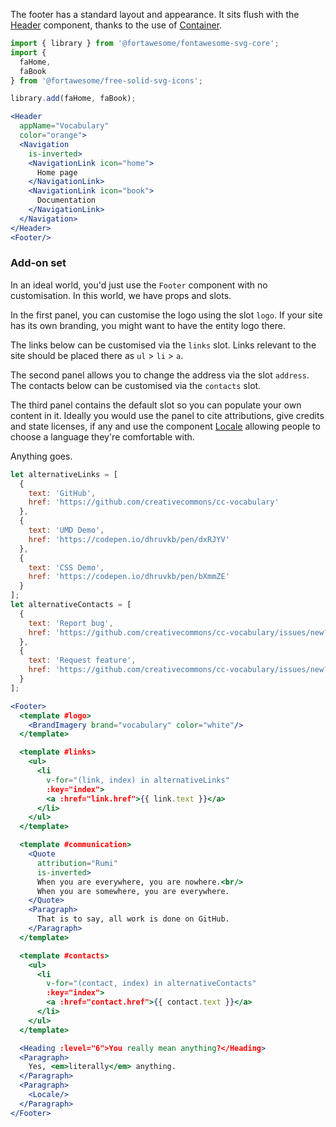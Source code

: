 The footer has a standard layout and appearance. It sits flush with the 
[Header](#/Patterns/Header) component, thanks to the use of 
[Container](#/Layouts/Container).

```jsx { "props": { "className": "i18n-enabled contain-content" } }
import { library } from '@fortawesome/fontawesome-svg-core';
import {
  faHome,
  faBook
} from '@fortawesome/free-solid-svg-icons';

library.add(faHome, faBook);

<Header 
  appName="Vocabulary" 
  color="orange">
  <Navigation
    is-inverted>
    <NavigationLink icon="home">
      Home page
    </NavigationLink>
    <NavigationLink icon="book">
      Documentation
    </NavigationLink>
  </Navigation>
</Header>
<Footer/>
```

### Add-on set

In an ideal world, you'd just use the `Footer` component with no customisation.
In this world, we have props and slots.

In the first panel, you can customise the logo using the slot `logo`. If your
site has its own branding, you might want to have the entity logo there. 

The links below can be customised via the `links` slot. Links relevant to the 
site should be placed there as `ul` > `li` > `a`.

The second panel allows you to change the address via the slot `address`. The
contacts below can be customised via the `contacts` slot.

The third panel contains the default slot so you can populate your own content
in it. Ideally you would use the panel to cite attributions, give credits and
state licenses, if any and use the component [Locale](#/Patterns/Locale)
allowing people to choose a language they're comfortable with.

Anything goes.

```jsx { "props": { "className": "i18n-enabled contain-content" } }
let alternativeLinks = [
  {
    text: 'GitHub',
    href: 'https://github.com/creativecommons/cc-vocabulary'
  },
  {
    text: 'UMD Demo',
    href: 'https://codepen.io/dhruvkb/pen/dxRJYV'
  },
  {
    text: 'CSS Demo',
    href: 'https://codepen.io/dhruvkb/pen/bXmmZE'
  }
];
let alternativeContacts = [
  {
    text: 'Report bug',
    href: 'https://github.com/creativecommons/cc-vocabulary/issues/new?labels=improvement%3A+bug&template=bug_report.md&title='
  },
  {
    text: 'Request feature',
    href: 'https://github.com/creativecommons/cc-vocabulary/issues/new?labels=improvement%3A+feature&template=feature_request.md&title='
  }
];

<Footer>
  <template #logo>
    <BrandImagery brand="vocabulary" color="white"/>
  </template>

  <template #links>
    <ul>
      <li
        v-for="(link, index) in alternativeLinks"
        :key="index">
        <a :href="link.href">{{ link.text }}</a>
      </li>
    </ul>
  </template>

  <template #communication>
    <Quote
      attribution="Rumi"
      is-inverted>
      When you are everywhere, you are nowhere.<br/>
      When you are somewhere, you are everywhere.
    </Quote>
    <Paragraph>
      That is to say, all work is done on GitHub.
    </Paragraph>
  </template>

  <template #contacts>
    <ul>
      <li
        v-for="(contact, index) in alternativeContacts"
        :key="index">
        <a :href="contact.href">{{ contact.text }}</a>
      </li>
    </ul>
  </template>

  <Heading :level="6">You really mean anything?</Heading>
  <Paragraph>
    Yes, <em>literally</em> anything.
  </Paragraph>
  <Paragraph>
    <Locale/>
  </Paragraph>
</Footer>
```
